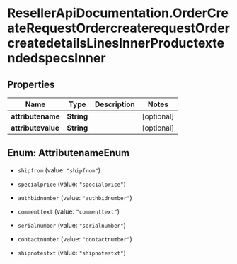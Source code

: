 # ResellerApiDocumentation.OrderCreateRequestOrdercreaterequestOrdercreatedetailsLinesInnerProductextendedspecsInner

## Properties

Name | Type | Description | Notes
------------ | ------------- | ------------- | -------------
**attributename** | **String** |  | [optional] 
**attributevalue** | **String** |  | [optional] 



## Enum: AttributenameEnum


* `shipfrom` (value: `"shipfrom"`)

* `specialprice` (value: `"specialprice"`)

* `authbidnumber` (value: `"authbidnumber"`)

* `commenttext` (value: `"commenttext"`)

* `serialnumber` (value: `"serialnumber"`)

* `contactnumber` (value: `"contactnumber"`)

* `shipnotestxt` (value: `"shipnotestxt"`)




